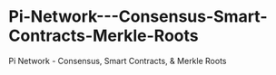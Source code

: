 # Pi-Network---Consensus-Smart-Contracts-Merkle-Roots
Pi Network - Consensus, Smart Contracts, &amp; Merkle Roots
